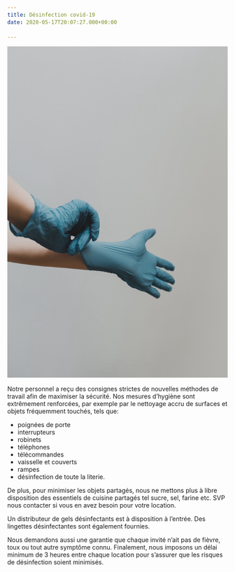 ```yaml
---
title: Désinfection covid-19
date: 2020-05-17T20:07:27.000+00:00

---
```

![](/static/uploads/clay-banks-cezmop5ftv4-unsplash.jpg "désinfection total")

Notre personnel a reçu des consignes strictes de nouvelles méthodes de travail afin de maximiser la sécurité. Nos mesures d’hygiène sont extrêmement renforcées, par exemple par le nettoyage accru de surfaces et objets fréquemment touchés, tels que:

* poignées de porte
* interrupteurs
* robinets
* téléphones
* télécommandes
* vaisselle et couverts
* rampes
* désinfection de toute la literie.

De plus, pour minimiser les objets partagés, nous ne mettons plus à libre disposition des essentiels de cuisine partagés tel sucre, sel, farine etc. SVP nous contacter si vous en avez besoin pour votre location.

Un distributeur de gels désinfectants est à disposition à l’entrée. Des lingettes désinfectantes sont également fournies.

Nous demandons aussi une garantie que chaque invité n’ait pas de fièvre, toux ou tout autre symptôme connu.
Finalement, nous imposons un délai minimum de 3 heures entre chaque location pour s’assurer que les risques de désinfection soient minimisés.